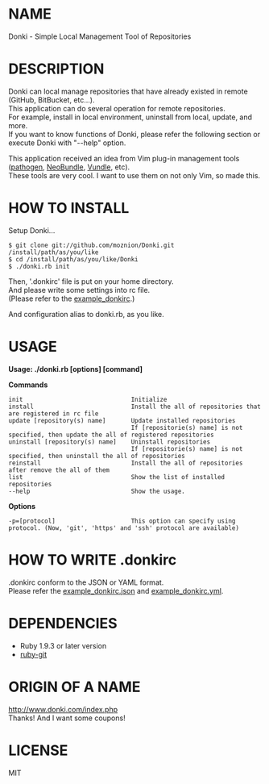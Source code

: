 # NAME
Donki - Simple Local Management Tool of Repositories

# DESCRIPTION
Donki can local manage repositories that have already existed in remote (GitHub, BitBucket, etc...).  
This application can do several operation for remote repositories.  
For example, install in local environment, uninstall from local, update, and more.  
If you want to know functions of Donki, please refer the following section or execute Donki with "--help" option.  
  
This application received an idea from Vim plug-in management tools ([pathogen](https://github.com/tpope/vim-pathogen), 
[NeoBundle](https://github.com/Shougo/neobundle.vim), [Vundle](https://github.com/gmarik/vundle), etc).  
These tools are very cool. I want to use them on not only Vim, so made this.

# HOW TO INSTALL
Setup Donki...

    $ git clone git://github.com/moznion/Donki.git /install/path/as/you/like
    $ cd /install/path/as/you/like/Donki
    $ ./donki.rb init

Then, '.donkirc' file is put on your home directory.  
And please write some settings into rc file.  
(Please refer to the [example\_donkirc](https://github.com/moznion/Donki/blob/master/example_donkirc).)  
  
And configuration alias to donki.rb, as you like.

# USAGE
**Usage: ./donki.rb [options] [command]**  
  
**Commands**  

    init                              Initialize  
    install                           Install the all of repositories that are registered in rc file  
    update [repository(s) name]       Update installed repositories  
                                      If [repositorie(s) name] is not specified, then update the all of registered repositories  
    uninstall [repository(s) name]    Uninstall repositories  
                                      If [repositorie(s) name] is not specified, then uninstall the all of repositories  
    reinstall                         Install the all of repositories after remove the all of them  
    list                              Show the list of installed repositories  
    --help                            Show the usage.  

**Options**  

    -p=[protocol]                     This option can specify using protocol. (Now, 'git', 'https' and 'ssh' protocol are available)
  
# HOW TO WRITE .donkirc
.donkirc conform to the JSON or YAML format.  
Please refer the [example\_donkirc.json](https://github.com/moznion/Donki/blob/master/example_donkirc.json) and [example\_donkirc.yml](https://github.com/moznion/Donki/blob/master/example_donkirc.yml).  

# DEPENDENCIES
- Ruby 1.9.3 or later version
- [ruby-git](https://rubygems.org/gems/git)

# ORIGIN OF A NAME
<http://www.donki.com/index.php>  
Thanks! And I want some coupons!

# LICENSE
MIT
